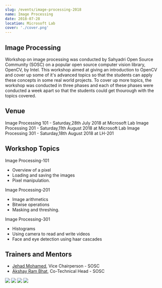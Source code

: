 ```yaml
---
slug: /events/image-processing-2018
name: Image Processing
date: 2018-07-28
location: Microsoft Lab
cover: './cover.png'
---
```


## Image Processing

Workshop on image processing was conducted by Sahyadri Open Source Community (SOSC) on a popular open source computer vision library, OpenCV, by Intel. This workshop aimed at giving an introduction to OpenCV and cover up some of it's advanced topics so that the students can apply these concepts in some real world projects. To cover up more topics, the workshop was conducted in three phases and each of these phases were conducted a week apart so that the students could get thourough with the topics covered.

## Venue

Image Processing 101 - Saturday,28th July 2018 at Microsoft Lab
Image Processing 201 - Saturday,11th August 2018 at Microsoft Lab 
Image Processing 301 - Saturday,18th August 2018 at LH-201  

## Workshop Topics

Image Processing-101
- Overview of a pixel
- Loading and saving the images 
- Pixel manipulation.

Image Processing-201
- Image arithmetics 
- Bitwise operations 
- Masking and threshing.

Image Processing-301
- Histograms 
- Using camera to read and write videos 
- Face and eye detection using haar cascades

## Trainers and Mentors
- [Jehad Mohamed](https://github.com/jehadmohamedz), Vice Chairperson - SOSC
- [Akshay Ram Bhat](https://github.com/akshayrb22), Co-Technical Head - SOSC

<image src="1.jpg"/>
<image src="2.jpg"/>
<image src="3.jpg"/>
<image src="4.jpg"/>
